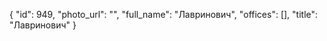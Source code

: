 {
    "id": 949,
    "photo_url": "",
    "full_name": "Лавринович",
    "offices": [],
    "title": "Лавринович"
}